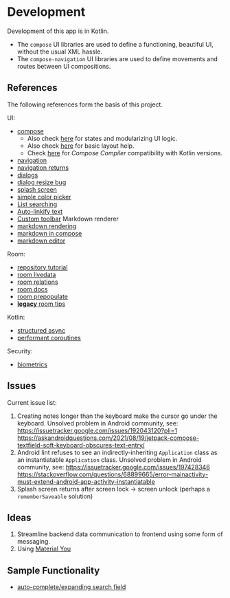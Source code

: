 # Development
Development of this app is in Kotlin.
 + The `compose` UI libraries are used to define a functioning, beautiful UI,
   without the usual XML hassle.
 + The `compose-navigation` UI libraries are used to define movements and routes
   between UI compositions.


## References
The following references form the basis of this project.

UI:
 + [compose](https://developer.android.com/jetpack/compose/state)
    - Also check [here](https://developer.android.com/jetpack/compose/state#state-holder-source-of-truth)
      for states and modularizing UI logic.
    - Also check [here](https://developer.android.com/jetpack/compose/layouts/basics)
      for basic layout help.
    - Check [here](https://developer.android.com/jetpack/androidx/releases/compose-kotlin) for *Compose Compiler* compatibility with Kotlin versions.
 + [navigation](https://developer.android.com/jetpack/compose/navigation)
 + [navigation returns](https://code.luasoftware.com/tutorials/android/jetpack-compose-navigation-return-result/)
 + [dialogs](https://stackoverflow.com/questions/68852110/)
 + [dialog resize bug](https://stackoverflow.com/questions/68469681/)
 + [splash screen](https://www.geeksforgeeks.org/animated-splash-screen-in-android-using-jetpack-compose/)
 + [simple color picker](https://stackoverflow.com/a/69116990)
 + [List searching](https://johncodeos.com/how-to-add-search-in-list-with-jetpack-compose/)
 + [Auto-linkify text](https://stackoverflow.com/questions/66130513/)
 + [Custom toolbar](https://stackoverflow.com/questions/68956792/)
Markdown renderer
 + [markdown rendering](https://github.com/noties/Markwon)
 + [markdown in compose](https://github.com/jeziellago/compose-markdown)
 + [markdown editor](https://github.com/noties/Markwon/blob/master/markwon-editor)

Room:
 + [repository tutorial](https://www.raywenderlich.com/24509368-repository-pattern-with-jetpack-compose#toc-anchor-012)
 + [room livedata](https://levelup.gitconnected.com/using-room-in-jetpack-compose-d2b6b674d3a5)
 + [room relations](https://developer.android.com/training/data-storage/room/relationships)
 + [room docs](https://developer.android.com/jetpack/androidx/releases/room)
 + [room prepopulate](https://proandroiddev.com/pre-populating-your-room-i-b8e44fd965c1)
 + [**legacy** room tips](https://medium.com/androiddevelopers/7-pro-tips-for-room-fbadea4bfbd1)

Kotlin:
 + [structured async](https://kotlinlang.org/docs/composing-suspending-functions.html#structured-concurrency-with-async)
 + [performant coroutines](https://developer.android.com/kotlin/coroutines/coroutines-adv)

Security:
 + [biometrics](https://www.raywenderlich.com/18782293-android-biometric-api-getting-started)

## Issues
Current issue list:
 1. Creating notes longer than the keyboard make the cursor go under the keyboard.
    Unsolved problem in Android community, see:
    https://issuetracker.google.com/issues/192043120?pli=1
    https://askandroidquestions.com/2021/08/19/jetpack-compose-textfield-soft-keyboard-obscures-text-entry/
 2. Android lint refuses to see an indirectly-inheriting `Application` class as an instantiatable `Application` class.
    Unsolved problem in Android community, see:
    https://issuetracker.google.com/issues/197428346
    https://stackoverflow.com/questions/68899665/error-mainactivity-must-extend-android-app-activity-instantiatable
 3. Splash screen returns after screen lock -> screen unlock (perhaps a `rememberSaveable` solution)

## Ideas
 1. Streamline backend data communication to frontend using some form of messaging.
 2. Using [Material You](https://proandroiddev.com/exploring-material-you-for-jetpack-compose-c2d9e8eb3b2c)

## Sample Functionality
 - [auto-complete/expanding search field](https://proandroiddev.com/jetpack-compose-auto-complete-search-bar-853023856f0f)